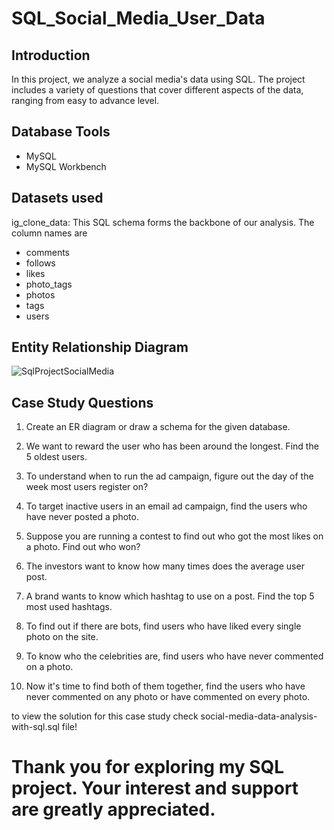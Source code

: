 # SQL_Social_Media_User_Data

## Introduction

In this project, we analyze a social media's data using SQL. The project includes a variety of questions that cover different aspects of the data, ranging from easy to advance level.

## Database Tools
* MySQL
* MySQL Workbench

## Datasets used

ig_clone_data: This SQL schema forms the backbone of our analysis. The column names are

* comments
* follows
* likes
* photo_tags
* photos
* tags
* users

## Entity Relationship Diagram

![SqlProjectSocialMedia](https://user-images.githubusercontent.com/97950473/270117074-2462f67e-106b-4bba-a847-e5775b79eeae.png)


## Case Study Questions

1. Create an ER diagram or draw a schema for the given database.

2. We want to reward the user who has been around the longest. Find the 5 oldest users.

3. To understand when to run the ad campaign, figure out the day of the week most users register on?

4. To target inactive users in an email ad campaign, find the users who have never posted a photo.

5. Suppose you are running a contest to find out who got the most likes on a photo. Find out who won?

6. The investors want to know how many times does the average user post.

7. A brand wants to know which hashtag to use on a post. Find the top 5 most used hashtags.

8. To find out if there are bots, find users who have liked every single photo on the site.

9. To know who the celebrities are, find users who have never commented on a photo.

10. Now it's time to find both of them together, find the users who have never commented on any photo or have commented on every photo.

to view the solution for this case study check social-media-data-analysis-with-sql.sql file!

# Thank you for exploring my SQL project. Your interest and support are greatly appreciated.
